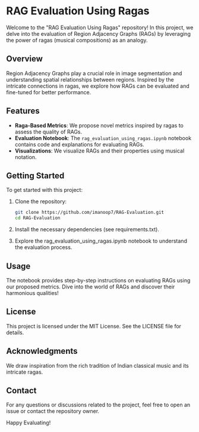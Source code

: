 # RAG Evaluation Using Ragas

Welcome to the "RAG Evaluation Using Ragas" repository! In this project, we delve into the evaluation of Region Adjacency Graphs (RAGs) by leveraging the power of ragas (musical compositions) as an analogy.

## Overview

Region Adjacency Graphs play a crucial role in image segmentation and understanding spatial relationships between regions. Inspired by the intricate connections in ragas, we explore how RAGs can be evaluated and fine-tuned for better performance.

## Features

- **Raga-Based Metrics**: We propose novel metrics inspired by ragas to assess the quality of RAGs.
- **Evaluation Notebook**: The `rag_evaluation_using_ragas.ipynb` notebook contains code and explanations for evaluating RAGs.
- **Visualizations**: We visualize RAGs and their properties using musical notation.

## Getting Started

To get started with this project:

1. Clone the repository:
   ```bash
   git clone https://github.com/imanoop7/RAG-Evaluation.git
   cd RAG-Evaluation

2. Install the necessary dependencies (see requirements.txt).

3. Explore the rag_evaluation_using_ragas.ipynb notebook to understand the evaluation process.

## Usage
The notebook provides step-by-step instructions on evaluating RAGs using our proposed metrics. Dive into the world of RAGs and discover their harmonious qualities!


## License
This project is licensed under the MIT License. See the LICENSE file for details.

## Acknowledgments
We draw inspiration from the rich tradition of Indian classical music and its intricate ragas.

## Contact
For any questions or discussions related to the project, feel free to open an issue or contact the repository owner.

Happy Evaluating!
